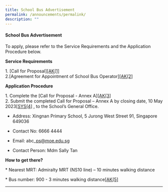 ```yaml
---
title: School Bus Advertisement
permalink: /announcements/permalink/
description: ""
---
```

#### School Bus Advertisement

To apply, please refer to the Service Requirements and the Application Procedure below.

**Service Requirements**

1.&nbsp;[Call for Proposal\][\[AK(1\]](#_msocom_1)&nbsp;<br>
2.[Agreement for Appointment of School Bus Operator\][\[AK(2\]](#_msocom_2)&nbsp;

**Application Procedure**

1\. Complete the \[Call for Proposal - Annex A\][\[AK(3\]](#_msocom_3)&nbsp;<br>
2\. Submit the completed Call for Proposal – Annex A by closing date, 10 May 2023[\[SYS(4\]](#_msocom_4)&nbsp;, to the School’s General Office.

* Address:  Xingnan Primary School, 5 Jurong West Street 91, Singapore 649036

* Contact No: 6666 4444

* Email: abc\_ps@moe.edu.sg

* Contact Person: Mdm Sally Tan

**How to get there?**

\* Nearest MRT: Admiralty MRT (NS10 line) – 10 minutes walking distance

\* Bus number: 900 - 3 minutes walking distance[\[AK(5\]](#_msocom_5)&nbsp;

* * *
